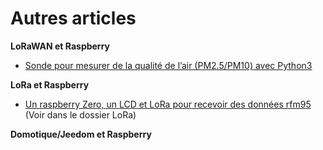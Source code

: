 # Autres articles

**LoRaWAN et Raspberry**

* [Sonde pour mesurer de la qualité de l’air (PM2.5/PM10) avec Python3](https://github.com/ecosensors/ecosensors/tree/main/Articles/LoRaWAN/Sonde%20MP2-5%20MP10%20AQI)

**LoRa et Raspberry**

* [Un raspberry Zero, un LCD et LoRa pour recevoir des données rfm95](https://github.com/ecosensors/ecosensors/tree/main/Articles/LoRa/rfm95-receiver) (Voir dans le dossier LoRa)

**Domotique/Jeedom et Raspberry**